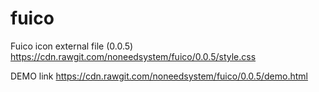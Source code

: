 # fuico

Fuico icon external file (0.0.5) https://cdn.rawgit.com/noneedsystem/fuico/0.0.5/style.css

DEMO link https://cdn.rawgit.com/noneedsystem/fuico/0.0.5/demo.html